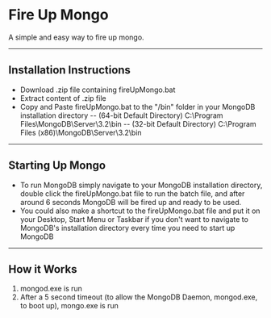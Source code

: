 # Fire Up Mongo

A simple and easy way to fire up mongo.

---

## Installation Instructions

- Download .zip file containing fireUpMongo.bat
- Extract content of .zip file
- Copy and Paste fireUpMongo.bat to the "/bin" folder in your MongoDB installation directory
-- (64-bit Default Directory) C:\Program Files\MongoDB\Server\3.2\bin
-- (32-bit Default Directory) C:\Program Files (x86)\MongoDB\Server\3.2\bin

---

## Starting Up Mongo

- To run MongoDB simply navigate to your MongoDB installation directory, double click the fireUpMongo.bat file to run the batch file, and after around 6 seconds MongoDB will be fired up and ready to be used.
- You could also make a shortcut to the fireUpMongo.bat file and put it on your Desktop, Start Menu or Taskbar if you don't want to navigate to MongoDB's
installation directory every time you need to start up MongoDB

---

## How it Works

1. mongod.exe is run
2. After a 5 second timeout (to allow the MongoDB Daemon, mongod.exe, to boot up), mongo.exe is run
